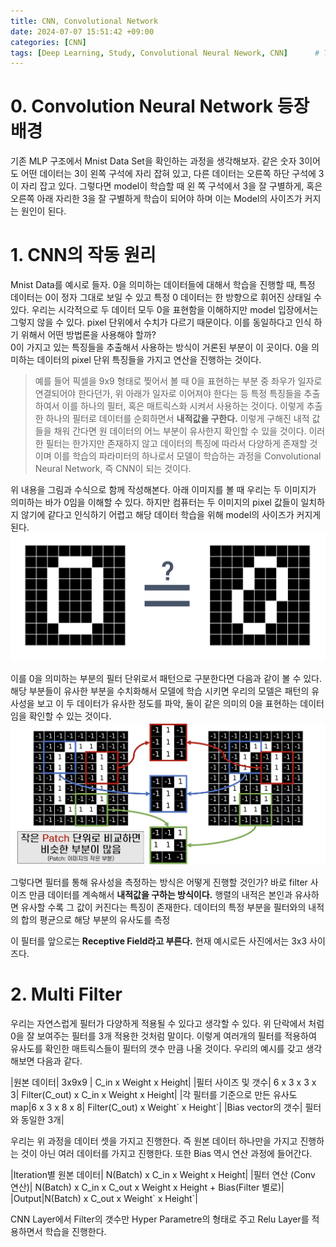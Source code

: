 ```yaml
---
title: CNN, Convolutional Network
date: 2024-07-07 15:51:42 +09:00
categories: [CNN]
tags: [Deep Learning, Study, Convolutional Neural Nework, CNN]		# TAG는 반드시 소문자로 이루어져야함!
---
```


# 0. Convolution Neural Network 등장 배경

기존 MLP 구조에서 Mnist Data Set을 확인하는 과정을 생각해보자. 같은 숫자 3이어도 어떤 데이터는 3이 왼쪽 구석에 자리 잡혀 있고, 다른 데이터는 오른쪽 하단 구석에 3이 자리 잡고 있다. 그렇다면 model이 학습할 때 왼 쪽 구석에서 3을 잘 구별하게, 혹은 오른쪽 아래 자리한 3을 잘 구별하게 학습이 되어야 하며 이는 Model의 사이즈가 커지는 원인이 된다.

# 1. CNN의 작동 원리
 Mnist Data를 예시로 들자. 0을 의미하는 데이터들에 대해서 학습을 진행할 때, 특정 데이터는 0이 정자 그대로 보일 수 있고 특정 0 데이터는 한 방향으로 휘어진 상태일 수 있다. 우리는 시각적으로 두 데이터 모두 0을 표현함을 이해하지만 model 입장에서는 그렇지 않을 수 있다. pixel 단위에서 수치가 다르기 때문이다. 이를 동일하다고 인식 하기 위해서 어떤 방법론을 사용해야 할까?    
 0이 가지고 있는 특징들을 추출해서 사용하는 방식이 거론된 부분이 이 곳이다. 0을 의미하는 데이터의 pixel 단위 특징들을 가지고 연산을 진행하는 것이다.
 > 예를 들어 픽셀을 9x9 형태로 찢어서 볼 때 0을 표현하는 부분 중 좌우가 일자로 연결되어야 한다던가, 위 아래가 일자로 이어져야 한다는 등 특정 특징들을 추출하여서 이를 하나의 필터, 혹은 매트릭스화 시켜서 사용하는 것이다. 
 > 이렇게 추출한 하나의 필터로 데이터를 순회하면서 **내적값을 구한다.**  이렇게 구해진 내적 값들을 채워 간다면 원 데이터의 어느 부분이 유사한지 확인할 수 있을 것이다. 이러한 필터는 한가지만 존재하지 않고 데이터의 특징에 따라서 다양하게 존재할 것이며 이를 학습의 파라미터의 하나로서 모델이 학습하는 과정을 Convolutional Neural Network, 즉 CNN이 되는 것이다.

위 내용을 그림과 수식으로 함께 작성해본다. 아래 이미지를 볼 때 우리는 두 이미지가 의미하는 바가 0임을 이해할 수 있다. 하지만 컴퓨터는 두 이미지의 pixel 값들이 일치하지 않기에 같다고 인식하기 어렵고 해당 데이터 학습을 위해 model의 사이즈가 커지게 된다.
![0을 똑같이 분류할 수 없는 이유](../assets/img/CNN/0을%20구분하기%20힘든%20이유.png)

이를 0을 의미하는 부분의 필터 단위로서 패턴으로 구분한다면 다음과 같이 볼 수 있다.
해당 부분들이 유사한 부분을 수치화해서 모델에 학습 시키면 우리의 모델은 패턴의 유사성을 보고 이 두 데이터가 유사한 정도를 파악, 둘이 같은 의미의 0을 표현하는 데이터임을 확인할 수 있는 것이다.
![필터](../assets/img/CNN/필터.png)


그렇다면 필터를 통해 유사성을 측정하는 방식은 어떻게 진행할 것인가? 바로 filter 사이즈 만큼 데이터를 계속해서 **내적값을 구하는 방식이다.** 행렬의 내적은 본인과 유사하면 유사할 수록 그 값이 커진다는 특징이 존재한다. 데이터의 특정 부분을 필터와의 내적의 합의 평균으로 해당 부분의 유사도를 측정

이 필터를 앞으로는 **Receptive Field라고 부른다.** 현재 예시로든 사진에서는 3x3 사이즈다.

# 2.  Multi Filter
우리는 자연스럽게 필터가 다양하게 적용될 수 있다고 생각할 수 있다. 위 단락에서 처럼 0을 잘 보여주는 필터를 3개 적용한 것처럼 말이다. 이렇게 여러개의 필터를 적용하여 유사도를 확인한 매트릭스들이 필터의 갯수 만큼 나올 것이다. 우리의 예시를 갖고 생각해보면 다음과 같다.

|원본 데이터| 3x9x9 | C_in x Weight x Height|
|필터 사이즈 및 갯수| 6 x 3 x 3 x 3| Filter(C_out) x C_in x Weight x Height|
|각 필터를 기준으로 만든 유사도 map|6 x 3 x 8 x 8| Filter(C_out) x Weight\` x Height\`|
|Bias vector의 갯수| 필터와 동일한 3개|

우리는 위 과정을 데이터 셋을 가지고 진행한다. 즉 원본 데이터 하나만을 가지고 진행하는 것이 아닌 여러 데이터를 가지고 진행한다. 또한 Bias 역시 연산 과정에 들어간다.

|Iteration별 원본 데이터| N(Batch) x C_in x Weight x Height|
|필터 연산 (Conv 연산)| N(Batch) x C_in x C_out x Weight x Height + Bias(Filter 별로)|
|Output|N(Batch) x C_out x Weight\` x Height\`|

CNN Layer에서 Filter의 갯수만 Hyper Parametre의 형태로 주고 Relu Layer를 적용하면서 학습을 진행한다. 